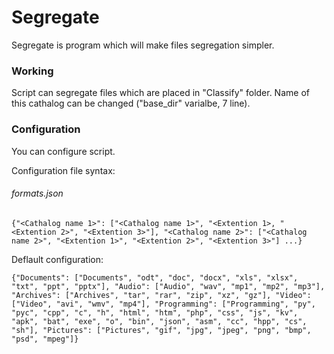 # Segregate
Segregate is program which will make files segregation simpler.

### Working
Script can segregate files which are placed in "Classify" folder. Name of this cathalog can be changed ("base_dir" varialbe, 7 line).

### Configuration
You can configure script.

Configuration file syntax:

###### formats.json 
```
{"<Cathalog name 1>": ["<Cathalog name 1>", "<Extention 1>, "<Extention 2>", "<Extention 3>"], "<Cathalog name 2>": ["<Cathalog name 2>", "<Extention 1>", "<Extention 2>", "<Extention 3>"] ...}
```

Deflault configuration:
```
{"Documents": ["Documents", "odt", "doc", "docx", "xls", "xlsx", "txt", "ppt", "pptx"], "Audio": ["Audio", "wav", "mp1", "mp2", "mp3"], "Archives": ["Archives", "tar", "rar", "zip", "xz", "gz"], "Video": ["Video", "avi", "wmv", "mp4"], "Programming": ["Programming", "py", "pyc", "cpp", "c", "h", "html", "htm", "php", "css", "js", "kv", "apk", "bat", "exe", "o", "bin", "json", "asm", "cc", "hpp", "cs", "sh"], "Pictures": ["Pictures", "gif", "jpg", "jpeg", "png", "bmp", "psd", "mpeg"]}
```
